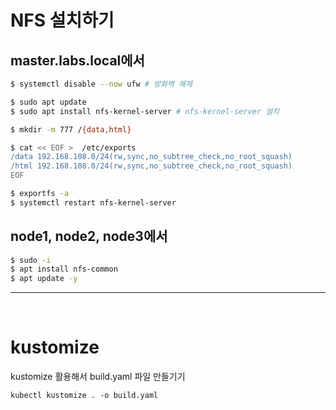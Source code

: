 # NFS 설치하기
## master.labs.local에서
```bash
$ systemctl disable --now ufw # 방화벽 해제

$ sudo apt update 
$ sudo apt install nfs-kernel-server # nfs-kernel-server 설치

$ mkdir -m 777 /{data,html} 

$ cat << EOF >  /etc/exports 
/data 192.168.108.0/24(rw,sync,no_subtree_check,no_root_squash) 
/html 192.168.108.0/24(rw,sync,no_subtree_check,no_root_squash) 
EOF

$ exportfs -a 
$ systemctl restart nfs-kernel-server 
```

## node1, node2, node3에서
```bash
$ sudo -i 
$ apt install nfs-common 
$ apt update -y 
```
---
<br>

# kustomize
kustomize 활용해서 build.yaml 파일 만들기기

```
kubectl kustomize . -o build.yaml
```
